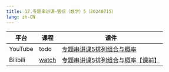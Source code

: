 ```yaml
---
title: 17.专题串讲课—管综（数学）5（20240715）
lang: zh-CN
---
```


| 平台       | 课程                                                                                                                                    | 课件                                                                                                                                                                                                                                              |
|----------|---------------------------------------------------------------------------------------------------------------------------------------|-------------------------------------------------------------------------------------------------------------------------------------------------------------------------------------------------------------------------------------------------|
| YouTube  | todo                                                                                                                                  | [专题串讲课5排列组合与概率](../../public/math/%E6%95%B0%E5%AD%A6-%E6%AD%A3%E5%BC%8F%E8%AF%BE/pdf/%E4%B8%93%E9%A2%98%E4%B8%B2%E8%AE%B2%E8%AF%BE5%E6%8E%92%E5%88%97%E7%BB%84%E5%90%88%E4%B8%8E%E6%A6%82%E7%8E%87.pdf)                                         |
| Bilibili | [watch](https://www.bilibili.com/video/BV1XbkTYsEQt?spm_id_from=333.788.videopod.sections&vd_source=752f1f454ebffd32e5dbe02742c48dab) | [专题串讲课5排列组合与概率【课前】](../../public/math/%E6%95%B0%E5%AD%A6-%E6%AD%A3%E5%BC%8F%E8%AF%BE/pdf/%E4%B8%93%E9%A2%98%E4%B8%B2%E8%AE%B2%E8%AF%BE5%E6%8E%92%E5%88%97%E7%BB%84%E5%90%88%E4%B8%8E%E6%A6%82%E7%8E%87%E3%80%90%E8%AF%BE%E5%89%8D%E3%80%91.pdf) |




